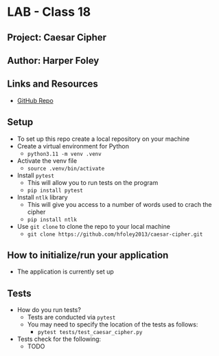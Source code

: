 # LAB - Class 18

## Project: Caesar Cipher

## Author: Harper Foley

## Links and Resources

* [GitHub Repo](https://github.com/hfoley2013/caesar-cipher)

## Setup

* To set up this repo create a local repository on your machine
* Create a virtual environment for Python
  * `python3.11 -m venv .venv`
* Activate the venv file
  * `source .venv/bin/activate`
* Install `pytest`
  * This will allow you to run tests on the program
  * `pip install pytest`
* Install `ntlk` library
  * This will give you access to a number of words used to crach the cipher
  * `pip install ntlk`
* Use `git clone` to clone the repo to your local machine
  * `git clone https://github.com/hfoley2013/caesar-cipher.git`

## How to initialize/run your application

* The application is currently set up 

## Tests

* How do you run tests?
  * Tests are conducted via `pytest`
  * You may need to specify the location of the tests as follows:
    * `pytest tests/test_caesar_cipher.py`
* Tests check for the following:
  * TODO
